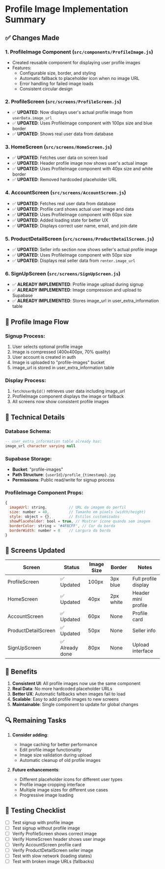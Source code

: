 # Profile Image Implementation Summary

## ✅ Changes Made

### 1. **ProfileImage Component** (`src/components/ProfileImage.js`)
- Created reusable component for displaying user profile images
- Features:
  - Configurable size, border, and styling
  - Automatic fallback to placeholder icon when no image URL
  - Error handling for failed image loads
  - Consistent circular design

### 2. **ProfileScreen** (`src/screens/ProfileScreen.js`)
- ✅ **UPDATED**: Now displays user's actual profile image from `userData.image_url`
- ✅ **UPDATED**: Uses ProfileImage component with 100px size and blue border
- ✅ **UPDATED**: Shows real user data from database

### 3. **HomeScreen** (`src/screens/HomeScreen.js`)
- ✅ **UPDATED**: Fetches user data on screen load
- ✅ **UPDATED**: Header profile image now shows user's actual image
- ✅ **UPDATED**: Uses ProfileImage component with 40px size and white border
- ✅ **UPDATED**: Removed hardcoded placeholder URL

### 4. **AccountScreen** (`src/screens/AccountScreen.js`)
- ✅ **UPDATED**: Fetches real user data from database
- ✅ **UPDATED**: Profile card shows actual user image and data
- ✅ **UPDATED**: Uses ProfileImage component with 60px size
- ✅ **UPDATED**: Added loading state for better UX
- ✅ **UPDATED**: Displays correct user name, email, and join date

### 5. **ProductDetailScreen** (`src/screens/ProductDetailScreen.js`)
- ✅ **UPDATED**: Seller info section now shows seller's actual profile image
- ✅ **UPDATED**: Uses ProfileImage component with 50px size
- ✅ **UPDATED**: Displays real seller data from `renter.image_url`

### 6. **SignUpScreen** (`src/screens/SignUpScreen.js`)
- ✅ **ALREADY IMPLEMENTED**: Profile image upload during signup
- ✅ **ALREADY IMPLEMENTED**: Image compression and upload to Supabase
- ✅ **ALREADY IMPLEMENTED**: Stores image_url in user_extra_information table

## 📸 Profile Image Flow

### Signup Process:
1. User selects optional profile image
2. Image is compressed (400x400px, 70% quality)
3. User account is created in auth
4. Image is uploaded to "profile-images" bucket
5. image_url is stored in user_extra_information table

### Display Process:
1. `fetchUserById()` retrieves user data including image_url
2. ProfileImage component displays the image or fallback
3. All screens now show consistent profile images

## 🔧 Technical Details

### Database Schema:
```sql
-- user_extra_information table already has:
image_url character varying null
```

### Supabase Storage:
- **Bucket**: "profile-images"
- **Path Structure**: `{userId}/profile_{timestamp}.jpg`
- **Permissions**: Public read/write for signup process

### ProfileImage Component Props:
```javascript
{
  imageUrl: string,          // URL da imagem do perfil
  size: number = 40,         // Tamanho em pixels (width/height)
  style: object = {},        // Estilos customizados
  showPlaceholder: bool = true, // Mostrar ícone quando sem imagem
  borderColor: string = '#4F8CFF', // Cor da borda
  borderWidth: number = 0    // Largura da borda
}
```

## 🎯 Screens Updated

| Screen | Status | Image Size | Border | Notes |
|--------|--------|------------|---------|-------|
| ProfileScreen | ✅ Updated | 100px | 3px blue | Full profile display |
| HomeScreen | ✅ Updated | 40px | 2px white | Header mini profile |
| AccountScreen | ✅ Updated | 60px | None | Profile card |
| ProductDetailScreen | ✅ Updated | 50px | None | Seller info |
| SignUpScreen | ✅ Already done | 80px | None | Upload interface |

## 🚀 Benefits

1. **Consistent UI**: All profile images now use the same component
2. **Real Data**: No more hardcoded placeholder URLs
3. **Better UX**: Automatic fallbacks when images fail to load
4. **Scalable**: Easy to add profile images to new screens
5. **Maintainable**: Single component to update for global changes

## 🔍 Remaining Tasks

1. **Consider adding**:
   - Image caching for better performance
   - Edit profile image functionality
   - Image size validation during upload
   - Automatic cleanup of old profile images

2. **Future enhancements**:
   - Different placeholder icons for different user types
   - Profile image cropping interface
   - Multiple image sizes for different use cases
   - Progressive image loading

## 📱 Testing Checklist

- [ ] Test signup with profile image
- [ ] Test signup without profile image  
- [ ] Verify ProfileScreen shows correct image
- [ ] Verify HomeScreen header shows user image
- [ ] Verify AccountScreen profile card
- [ ] Verify ProductDetailScreen seller image
- [ ] Test with slow network (loading states)
- [ ] Test with broken image URLs (fallbacks) 
